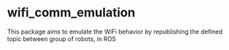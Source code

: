 # wifi_comm_emulation
This package aims to emulate the WiFi behavior by republishing the defined topic between group of robots, in ROS
